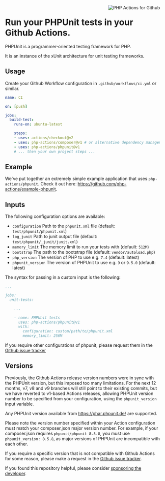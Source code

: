<img src="http://159.65.210.101/php-actions.png" align="right" alt="PHP Actions for Github" />

Run your PHPUnit tests in your Github Actions.
==============================================

PHPUnit is a programmer-oriented testing framework for PHP.

It is an instance of the xUnit architecture for unit testing frameworks.

Usage
-----

Create your Github Workflow configuration in `.github/workflows/ci.yml` or similar.

```yaml
name: CI

on: [push]

jobs:
  build-test:
    runs-on: ubuntu-latest

    steps:
    - uses: actions/checkout@v2
    - uses: php-actions/composer@v1 # or alternative dependency management
    - uses: php-actions/phpunit@v1
    # ... then your own project steps ...
```

Example
-------

We've put together an extremely simple example application that uses `php-actions/phpunit`. Check it out here: https://github.com/php-actions/example-phpunit.

Inputs
------

The following configuration options are available:

+ `configuration` Path to the `phpunit.xml` file (default: `test/phpunit/phpunit.xml`)
+ `log_junit` Path to junit output file (default: `test/phpunit/_junit/junit.xml`)
+ `memory_limit` The memory limit to run your tests with (default: `512M`)
+ `bootstrap` The path to the bootstrap file (default: `vendor/autoload.php`)
+ `php_version` The version of PHP to use e.g. `7.4` (default: latest)
+ `phpunit_version` The version of PHPUnit to use e.g. `9` or `9.5.0` (default: latest)

The syntax for passing in a custom input is the following:

```yaml
...

jobs:
  unit-tests:

    ...

    - name: PHPUnit tests
      uses: php-actions/phpunit@v1
      with:
        configuration: custom/path/to/phpunit.xml
        memory_limit: 256M
```

If you require other configurations of phpunit, please request them in the [Github issue tracker](https://github.com/php-actions/phpunit/issues)

Versions
--------

Previously, the Github Actions release version numbers were in sync with the PHPUnit version, but this imposed too many limitations. For the next 12 months, v7, v8 and v9 branches will still point to their existing commits, but we have reverted to v1-based Actions releases, allowing PHPUnit version number to be specified from your configuration, using the `phpunit_version` input variable.

Any PHPUnit version available from https://phar.phpunit.de/ are supported.

Please note the version number specified within your Action configuration must match your composer.json major version number. For example, if your composer.json requires `phpunit/phpunit 8.5.8`, you must use `phpunit_version: 8.5.8`, as major versions of PHPUnit are incompatible with each other.  

If you require a specific version that is not compatible with Github Actions for some reason, please make a request in the [Github issue tracker](https://github.com/php-actions/phpunit/issues).

If you found this repository helpful, please consider [sponsoring the developer][sponsor].

[sponsor]: https://github.com/sponsors/g105b
